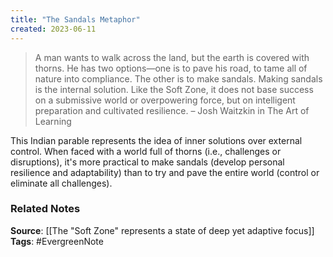 ```yaml
---
title: "The Sandals Metaphor"
created: 2023-06-11
---
```


> A man wants to walk across the land, but the earth is covered with thorns. He has two options—one is to pave his road, to tame all of nature into compliance. The other is to make sandals. Making sandals is the internal solution. Like the Soft Zone, it does not base success on a submissive world or overpowering force, but on intelligent preparation and cultivated resilience. – Josh Waitzkin in The Art of Learning

This Indian parable represents the idea of inner solutions over external control. When faced with a world full of thorns (i.e., challenges or disruptions), it's more practical to make sandals (develop personal resilience and adaptability) than to try and pave the entire world (control or eliminate all challenges).

### Related Notes
**Source**: [[The "Soft Zone" represents a state of deep yet adaptive focus]]
**Tags**: #EvergreenNote
